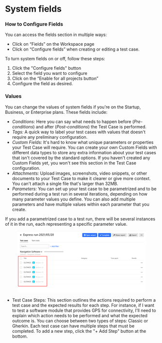 # System fields

### **How to Configure Fields**

You can access the fields section in multiple ways:

* Click on “Fields” on the Workspace page
* Click on “Configure fields” when creating or editing a test case.

To turn system fields on or off, follow these steps:

1. Click the "Configure fields" button
2. Select the field you want to configure
3. Click on the “Enable for all projects button”
4. Configure the field as desired.

### **Values**

You can change the values of system fields if you're on the Startup, Business, or Enterprise plans. These fields include:

* _Conditions:_ Here you can say what needs to happen before (_Pre-conditions_) and after (_Post-conditions_) the Test Case is performed.
* _Tags:_ A quick way to label your test cases with values that doesn't require any preliminary configuration.
* _Custom Fields:_ It's hard to know what unique parameters or properties your Test Case will require. You can create your own Custom Fields with different data types to store any extra information about your test cases that isn't covered by the standard options. If you haven't created any Custom Fields yet, you won't see this section in the Test Case configuration.
* _Attachments:_ Upload images, screenshots, video snippets, or other documents to your Test Case to make it clearer or give more context. You can't attach a single file that's larger than 32MB.
* _Parameters:_ You can set up your test case to be parametrized and to be performed during a test run in several iterations, depending on how many parameter values you define. You can also add multiple parameters and have multiple values within each parameter that you create.

If you add a parametrized case to a test run, there will be several instances of it in the run, each representing a specific parameter value.

<figure><img src="../../.gitbook/assets/image.png" alt=""><figcaption></figcaption></figure>

* Test Case Steps: This section outlines the actions required to perform a test case and the expected results for each step. For instance, if I want to test a software module that provides GPS for connectivity, I'll need to explain which action needs to be performed and what the expected outcome is. You can choose between two types of steps: Classic or Gherkin. Each test case can have multiple steps that must be completed. To add a new step, click the "+ Add Step" button at the bottom.
